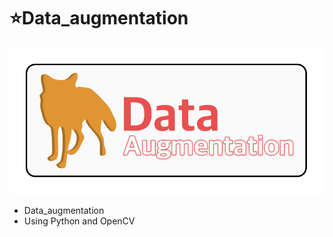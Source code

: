 # ⭐Data_augmentation

<img width="640" src="./img/logo.png"/>


- Data_augmentation
- Using Python and OpenCV 
